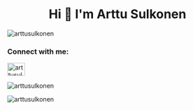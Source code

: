 
 <h1 align="center">Hi 👋 I'm Arttu Sulkonen</h1>

<p align="left"> <img src="https://komarev.com/ghpvc/?username=arttusulkonen&label=Profile%20views&color=0e75b6&style=flat" alt="arttusulkonen" /> </p>

<h3 align="left">Connect with me:</h3>
<p align="left">
<a href="https://linkedin.com/in/arttu-sulkonen" target="blank"><img align="center" src="https://raw.githubusercontent.com/rahuldkjain/github-profile-readme-generator/master/src/images/icons/Social/linked-in-alt.svg" alt="arttusulkonen" height="30" width="40" /></a>
</p>

<p><img align="center" src="https://github-readme-stats.vercel.app/api/top-langs?username=arttusulkonen&show_icons=true&theme=dark&locale=en&layout=compact" alt="arttusulkonen" /></p>

<p><img align="center" src="https://github-readme-streak-stats.herokuapp.com/?user=arttusulkonen&theme=dark" alt="arttusulkonen" /></p>
